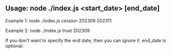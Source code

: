 
Usage: node ./index.js <type> <start_date> [end_date]
-
Example 1: node ./index.js cession 202309 202311
>
Example 2: node ./index.js trust 202309
>
If you don't want to specify the end date, then you can ignore it. end_date is optional.